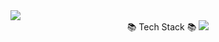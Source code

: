<img src="https://capsule-render.vercel.app/api?type=waving&color=auto&height=200&section=header&text=Daehong%20Github!&fontSize=90" />

<div style="text-align:center;">
  📚 Tech Stack 📚
  <img src="https://img.shields.io/badge/Java-007396?style=flat&logo=OpenJDK&logoColor=white"/>
</div>
